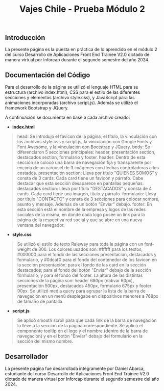 <div align="center">
  <h1 align="center">
    Vajes Chile - Prueba Módulo 2
    <br />
    <br />
  </h1>
</div>

## Introducción

La presente página es la puesta en práctica de lo aprendido en el módulo 2 del curso Desarrollo de Aplicaciones Front End Trainee V2.0 dictado de manera virtual por Inforcap durante el segundo semestre del año 2024.

## Documentación del Código

Para el desarrollo de la página se utilizó el lenguaje HTML para su estructura (archivo index.html), CSS para el estilo de las diferentes secciones y elementos (archivo style.css), y JavaScript para las animaciones incorporadas (archivo script.js). Además se utilizó el framework Bootstrap y JQuery.

A continuación se documenta en base a cada archivo creado:

- **index.html**

> head: Se introdujo el favicon de la página, el título, la vinculación con los archivos style.css y script.js, la vinculación con Google Fonts y Font Awesome, y la vinculación con Bootstrap y JQuery.
> body: Se diferenciaron 5 secciones principales: header, presentación section, destacados section, formulario y footer.
> header: Dentro de esta sección se colocó una barra de navegación fija y transparente por encima de un carousel de 3 imágenes con flechas controladoras a los costados.
> presentación section: Lleva por título "QUIENES SOMOS" y consta de 3 cards. Cada card tiene un favicon y párrafo. Cabe destacar que esta sección desaparece en pantallas pequeñas.
> destacados section:  Lleva por título "DESTACADOS" y consta de 4 cards. Cada card tiene una imagen, título y párrafo.
> formulario: Lleva por título "CONTACTO" y consta de 3 secciones para colocar nombre, asunto y mensaje. Además de un botón "Enviar" debajo.
> footer: En esta sección está el nombre de la empresa y logos de las redes sociales de la misma, en donde cada logo posee un link para la página de la respectiva red social y que se abre en una nueva ventana del navegador.

- **style.css**

> Se utilizó el estilo de texto Raleway para toda la página con un font-weight de 300.
> Los colores usados son: #ffffff para los textos, #000000 para el fondo de las secciones presentación, destacados y formulario, y #0dcaf0 para el fondo del contenedor de los favicon en la sección presentación; para el fondo de las card en la sección destacados; para el fondo del botón "Enviar" debajo de la sección formulario; y para el fondo del footer.
> La altura de las distintas secciones de la página son: header 680px (nabvar 60px), presentación 500px, destacados 450px, formulario 675px y footer 90px.
> Se utilizó media query para agrupar la lista de la barra de navegación en un menú desplegabe en dispositivos menores a 768px de tamaño de pantalla.

- **script.js**

> Se aplicó smooth scroll para que cada link de la barra de navegación lo lleve a la sección de la página correspondiente.
> Se aplicó el componente tooltip en el logo y el nombre (dentro de la barra de navegación) y en el botón "Enviar" debajo del formulario en la sección del mismo nombre.

## Desarrollador

La presente página fue desarrollada integramente por Daniel Abarca, estudiante del curso Desarrollo de Aplicaciones Front End Trainee V2.0 dictado de manera virtual por Inforcap durante el segundo semestre del año 2024.